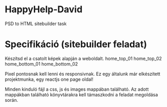 # HappyHelp-David
PSD to HTML sitebuilder task

# Specifikáció (sitebuilder feladat)
Készítsd el a csatolt képek alapján a weboldalt. 
home_top_01
home_top_02
home_bottom_01
home_bottom_02

Pixel pontosnak kell lenni és responsivnak. Ez egy általunk már elkészített projektmunka, egy reactjs one page oldal! 

Minden kinduló fájl a css, js és images mappában található. Az adott mappákban található könyvtárakra kell támaszkodni a feladat megoldása során.



